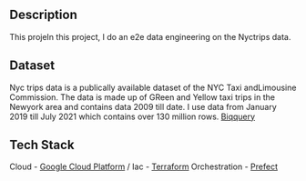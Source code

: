 
## Description
This projeIn this project, I do an e2e data engineering on the Nyctrips data. 



## Dataset

Nyc trips data is a publically available dataset of the NYC Taxi andLimousine Commission. The data is made up of GReen and Yellow taxi trips in the Newyork area and contains data 2009 till date.  I use data from January 2019 till July 2021 which contains over 130 million rows. [Biqquery](https://github.com/d-owusu/Nyctrips-Data-Eng/blob/main/images/bq.png)


## Tech Stack
Cloud - [Google Cloud Platform](https://cloud.google.com/?hl=en) /
Iac - [Terraform](https://www.terraform.io/)
Orchestration - [Prefect](https://www.prefect.io/)
